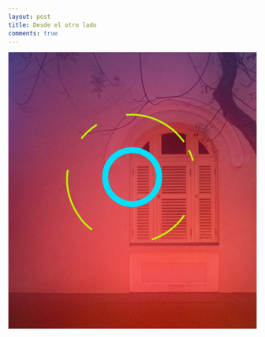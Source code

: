 ```yaml
---
layout: post
title: Desde el otro lado
comments: true
---
```


![Una foto de una ventana con una mandala azul y verde.](/images/np.png)
